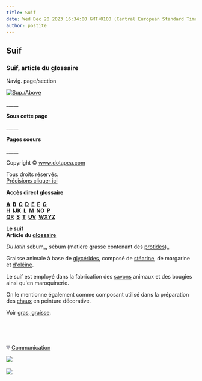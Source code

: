 ```yaml
---
title: Suif
date: Wed Dec 20 2023 16:34:00 GMT+0100 (Central European Standard Time)
author: postite
---
```


## Suif
### Suif, article du glossaire
 Navig. page/section

[![Sup./Above](_derived/up_cmp_themenoir010_up.gif)](s.html)

\_\_\_\_\_

**Sous cette page**

\_\_\_\_\_

**Pages soeurs**

\_\_\_\_\_

Copyright © www.dotapea.com

Tous droits réservés.  
[Précisions cliquer ici](droitscopie.html)

**Accès direct glossaire**

**[A](a.html)  [B](b.html)  [C](c.html)  [D](d.html)  [E](e.html)  [F](f.html)  [G](g.html)  
[H](h.html)  [IJK](ijk.html)  [L](l.html)  [M](m.html)  [NO](no.html)  [P](p.html)  
[QR](qr.html)  [S](s.html)  [T](t.html)  [UV](uv.html)  [WXYZ](wxyz.html)**

**Le suif  
Article du [glossaire](glossaire.html)**

_Du latin_ sebum_, sébum (matière grasse contenant des [protides](protide.html))_

Graisse animale à base de [glycérides](glyceride.html), composé de [stéarine](stearine.html), de margarine et [d'oléine](oleine.html).

Le suif est employé dans la fabrication des [savons](suif.html#savon) animaux et des bougies ainsi qu'en maroquinerie.

On le mentionne également comme composant utilisé dans la préparation des [chaux](chaux.html) en peinture décorative.

Voir [gras, graisse](gras.html).



 

 ![](images/transparent122x1.gif)

![](images/flechebas.gif) [Communication](http://www.artrealite.com/annonceurs.htm) 

[![](https://cbonvin.fr/sites/regie.artrealite.com/visuels/campagne1.png)](index-2.html#20131014)

![](https://cbonvin.fr/sites/regie.artrealite.com/visuels/campagne2.png)